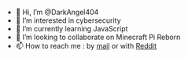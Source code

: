- 👋 Hi, I’m @DarkAngel404
- 👀 I’m interested in cybersecurity
- 🌱 I’m currently learning JavaScript
- 💞️ I’m looking to collaborate on Minecraft Pi Reborn
- 📫 How to reach me : by <a href=mailto:shadowangel404@pm.me>mail</a> or with <a href="https://www.reddit.com/user/TheRunaway_">Reddit</a>

<!---
DarkAngel404/DarkAngel404 is a ✨ special ✨ repository because its `README.md` (this file) appears on your GitHub profile.
You can click the Preview link to take a look at your changes.
--->

